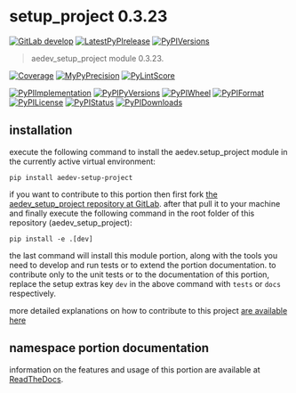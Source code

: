 <!-- THIS FILE IS EXCLUSIVELY MAINTAINED by the project aedev.aedev V0.3.24 -->
<!-- THIS FILE IS EXCLUSIVELY MAINTAINED by the project aedev.tpl_namespace_root V0.3.14 -->
# setup_project 0.3.23

[![GitLab develop](https://img.shields.io/gitlab/pipeline/aedev-group/aedev_setup_project/develop?logo=python)](
    https://gitlab.com/aedev-group/aedev_setup_project)
[![LatestPyPIrelease](
    https://img.shields.io/gitlab/pipeline/aedev-group/aedev_setup_project/release0.3.22?logo=python)](
    https://gitlab.com/aedev-group/aedev_setup_project/-/tree/release0.3.22)
[![PyPIVersions](https://img.shields.io/pypi/v/aedev_setup_project)](
    https://pypi.org/project/aedev-setup-project/#history)

>aedev_setup_project module 0.3.23.

[![Coverage](https://aedev-group.gitlab.io/aedev_setup_project/coverage.svg)](
    https://aedev-group.gitlab.io/aedev_setup_project/coverage/index.html)
[![MyPyPrecision](https://aedev-group.gitlab.io/aedev_setup_project/mypy.svg)](
    https://aedev-group.gitlab.io/aedev_setup_project/lineprecision.txt)
[![PyLintScore](https://aedev-group.gitlab.io/aedev_setup_project/pylint.svg)](
    https://aedev-group.gitlab.io/aedev_setup_project/pylint.log)

[![PyPIImplementation](https://img.shields.io/pypi/implementation/aedev_setup_project)](
    https://gitlab.com/aedev-group/aedev_setup_project/)
[![PyPIPyVersions](https://img.shields.io/pypi/pyversions/aedev_setup_project)](
    https://gitlab.com/aedev-group/aedev_setup_project/)
[![PyPIWheel](https://img.shields.io/pypi/wheel/aedev_setup_project)](
    https://gitlab.com/aedev-group/aedev_setup_project/)
[![PyPIFormat](https://img.shields.io/pypi/format/aedev_setup_project)](
    https://pypi.org/project/aedev-setup-project/)
[![PyPILicense](https://img.shields.io/pypi/l/aedev_setup_project)](
    https://gitlab.com/aedev-group/aedev_setup_project/-/blob/develop/LICENSE.md)
[![PyPIStatus](https://img.shields.io/pypi/status/aedev_setup_project)](
    https://libraries.io/pypi/aedev-setup-project)
[![PyPIDownloads](https://img.shields.io/pypi/dm/aedev_setup_project)](
    https://pypi.org/project/aedev-setup-project/#files)


## installation


execute the following command to install the
aedev.setup_project module
in the currently active virtual environment:
 
```shell script
pip install aedev-setup-project
```

if you want to contribute to this portion then first fork
[the aedev_setup_project repository at GitLab](
https://gitlab.com/aedev-group/aedev_setup_project "aedev.setup_project code repository").
after that pull it to your machine and finally execute the
following command in the root folder of this repository
(aedev_setup_project):

```shell script
pip install -e .[dev]
```

the last command will install this module portion, along with the tools you need
to develop and run tests or to extend the portion documentation. to contribute only to the unit tests or to the
documentation of this portion, replace the setup extras key `dev` in the above command with `tests` or `docs`
respectively.

more detailed explanations on how to contribute to this project
[are available here](
https://gitlab.com/aedev-group/aedev_setup_project/-/blob/develop/CONTRIBUTING.rst)


## namespace portion documentation

information on the features and usage of this portion are available at
[ReadTheDocs](
https://aedev.readthedocs.io/en/latest/_autosummary/aedev.setup_project.html
"aedev_setup_project documentation").

